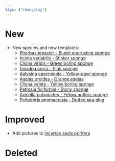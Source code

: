 ```yaml
---
tags: ["changelog"]
---
```

# New
- New species and new templates:
	- [Phorbas tenacior - Bluish encrusting sponge](Phorbas%20tenacior%20-%20Bluish%20encrusting%20sponge.md)
	- [Ircinia variabilis - Stinker sponge](Ircinia%20variabilis%20-%20Stinker%20sponge.md)
	- [Cliona viridis - Green boring sponge](Cliona%20viridis%20-%20Green%20boring%20sponge.md)
	- [Dysidea avara - Pink sponge](Dysidea%20avara%20-%20Pink%20sponge.md)
	- [Aplysina cavernicola - Yellow-cave sponge](Aplysina%20cavernicola%20-%20Yellow-cave%20sponge.md)
	- [Agelas oroides - Orange agelas](Agelas%20oroides%20-%20Orange%20agelas.md)
	- [Cliona celata - Yellow boring sponge](Cliona%20celata%20-%20Yellow%20boring%20sponge.md)
	- [Petrosia ficiformis - Stony sponge](Petrosia%20ficiformis%20-%20Stony%20sponge.md)
	- [Axinella polypoides - Yellow antlers sponge](Axinella%20polypoides%20-%20Yellow%20antlers%20sponge.md)
	- [Peltodoris atromaculata - Dotted sea-slug](Peltodoris%20atromaculata%20-%20Dotted%20sea-slug.md)
# Improved
- Add pictures to [Incertae sedis porifera](Incertae%20sedis%20porifera.md)

# Deleted
